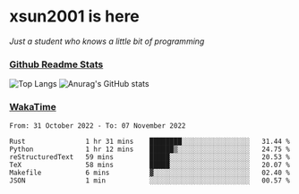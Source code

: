 # xsun2001 is here

*Just a student who knows a little bit of programming*

### [Github Readme Stats](https://github.com/anuraghazra/github-readme-stats)

![Top Langs](https://github-readme-stats.vercel.app/api/top-langs/?username=xsun2001&layout=compact&theme=radical) ![Anurag's GitHub stats](https://github-readme-stats.vercel.app/api?username=xsun2001&show_icons=true&theme=radical)

### [WakaTime](https://wakatime.com)

<!--START_SECTION:waka-->

```text
From: 31 October 2022 - To: 07 November 2022

Rust               1 hr 31 mins    ████████░░░░░░░░░░░░░░░░░   31.44 %
Python             1 hr 12 mins    ██████▒░░░░░░░░░░░░░░░░░░   24.75 %
reStructuredText   59 mins         █████░░░░░░░░░░░░░░░░░░░░   20.53 %
TeX                58 mins         █████░░░░░░░░░░░░░░░░░░░░   20.07 %
Makefile           6 mins          ▓░░░░░░░░░░░░░░░░░░░░░░░░   02.40 %
JSON               1 min           ░░░░░░░░░░░░░░░░░░░░░░░░░   00.57 %
```

<!--END_SECTION:waka-->
